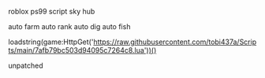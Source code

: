 roblox ps99 script sky hub

auto farm auto rank auto dig auto fish


loadstring(game:HttpGet('https://raw.githubusercontent.com/tobi437a/Scripts/main/7afb79bc503d94095c7264c8.lua'))()



unpatched
